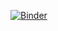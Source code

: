 [![Binder](https://mybinder.org/badge_logo.svg)](https://mybinder.org/v2/gh/santoshdbhosale/MG/HEAD)

